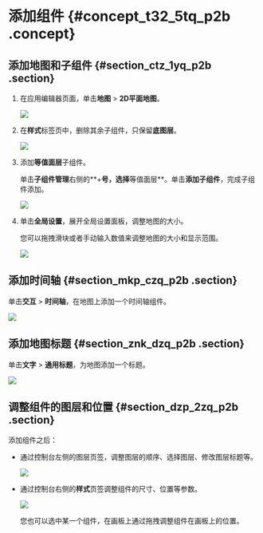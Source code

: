# 添加组件 {#concept_t32_5tq_p2b .concept}

## 添加地图和子组件 {#section_ctz_1yq_p2b .section}

1.  在应用编辑器页面，单击**地图** \> **2D平面地图**。

    ![](http://static-aliyun-doc.oss-cn-hangzhou.aliyuncs.com/assets/img/17485/15343165399278_zh-CN.png)

2.  在**样式**标签页中，删除其余子组件，只保留**底图层**。

    ![](http://static-aliyun-doc.oss-cn-hangzhou.aliyuncs.com/assets/img/17485/15343165399279_zh-CN.png)

3.  添加**等值面层**子组件。

    单击**子组件管理**右侧的**+**号，选择**等值面层**。单击**添加子组件**，完成子组件添加。

    ![](http://static-aliyun-doc.oss-cn-hangzhou.aliyuncs.com/assets/img/17485/15343165399280_zh-CN.png)

4.  单击**全局设置**，展开全局设置面板，调整地图的大小。

    您可以拖拽滑块或者手动输入数值来调整地图的大小和显示范围。

    ![](http://static-aliyun-doc.oss-cn-hangzhou.aliyuncs.com/assets/img/17485/15343165399281_zh-CN.png)


## 添加时间轴 {#section_mkp_czq_p2b .section}

单击**交互** \> **时间轴**，在地图上添加一个时间轴组件。

![](http://static-aliyun-doc.oss-cn-hangzhou.aliyuncs.com/assets/img/17485/15343165399282_zh-CN.png)

## 添加地图标题 {#section_znk_dzq_p2b .section}

单击**文字** \> **通用标题**，为地图添加一个标题。

![](http://static-aliyun-doc.oss-cn-hangzhou.aliyuncs.com/assets/img/17485/15343165399283_zh-CN.png)

## 调整组件的图层和位置 {#section_dzp_2zq_p2b .section}

添加组件之后：

-   通过控制台左侧的图层页签，调整图层的顺序、选择图层、修改图层标题等。

    ![](http://static-aliyun-doc.oss-cn-hangzhou.aliyuncs.com/assets/img/17485/15343165399285_zh-CN.png)

-   通过控制台右侧的**样式**页签调整组件的尺寸、位置等参数。

    ![](http://static-aliyun-doc.oss-cn-hangzhou.aliyuncs.com/assets/img/17485/15343165399286_zh-CN.png)

    您也可以选中某一个组件，在画板上通过拖拽调整组件在画板上的位置。


